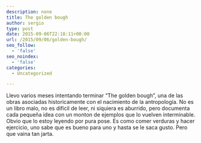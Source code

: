 ```yaml
---
description: none
title: The golden bough
author: sergio
type: post
date: 2015-09-06T22:18:11+00:00
url: /2015/09/06/golden-bough/
seo_follow:
  - 'false'
seo_noindex:
  - 'false'
categories:
  - Uncategorized

---
```

Llevo varios meses intentando terminar &#8220;The golden bough&#8221;, una de las obras asociadas historicamente con el nacimiento de la antropología. No es un libro malo, no es dificil de leer, ni siquiera es aburrido, pero documenta cada pequeña idea con un monton de ejemplos que lo vuelven interminable. Obvio que lo estoy leyendo por pura pose. Es como comer verduras y hacer ejercicio, uno sabe que es bueno para uno y hasta se le saca gusto. Pero que vaina tan jarta.
